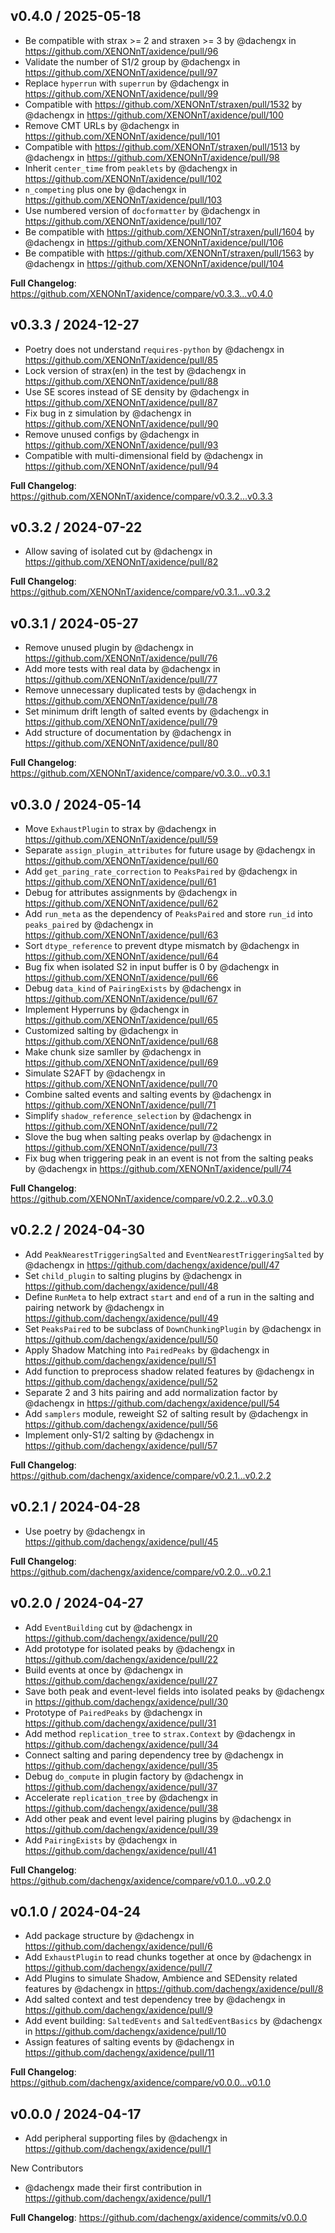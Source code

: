v0.4.0 / 2025-05-18
-------------------
* Be compatible with strax >= 2 and straxen >= 3 by @dachengx in https://github.com/XENONnT/axidence/pull/96
* Validate the number of S1/2 group by @dachengx in https://github.com/XENONnT/axidence/pull/97
* Replace `hyperrun` with `superrun` by @dachengx in https://github.com/XENONnT/axidence/pull/99
* Compatible with https://github.com/XENONnT/straxen/pull/1532 by @dachengx in https://github.com/XENONnT/axidence/pull/100
* Remove CMT URLs by @dachengx in https://github.com/XENONnT/axidence/pull/101
* Compatible with https://github.com/XENONnT/straxen/pull/1513 by @dachengx in https://github.com/XENONnT/axidence/pull/98
* Inherit `center_time` from `peaklets` by @dachengx in https://github.com/XENONnT/axidence/pull/102
* `n_competing` plus one by @dachengx in https://github.com/XENONnT/axidence/pull/103
* Use numbered version of `docformatter` by @dachengx in https://github.com/XENONnT/axidence/pull/107
* Be compatible with https://github.com/XENONnT/straxen/pull/1604 by @dachengx in https://github.com/XENONnT/axidence/pull/106
* Be compatible with https://github.com/XENONnT/straxen/pull/1563 by @dachengx in https://github.com/XENONnT/axidence/pull/104

**Full Changelog**: https://github.com/XENONnT/axidence/compare/v0.3.3...v0.4.0


v0.3.3 / 2024-12-27
-------------------
* Poetry does not understand `requires-python` by @dachengx in https://github.com/XENONnT/axidence/pull/85
* Lock version of strax(en) in the test by @dachengx in https://github.com/XENONnT/axidence/pull/88
* Use SE scores instead of SE density by @dachengx in https://github.com/XENONnT/axidence/pull/87
* Fix bug in z simulation by @dachengx in https://github.com/XENONnT/axidence/pull/90
* Remove unused configs by @dachengx in https://github.com/XENONnT/axidence/pull/93
* Compatible with multi-dimensional field by @dachengx in https://github.com/XENONnT/axidence/pull/94

**Full Changelog**: https://github.com/XENONnT/axidence/compare/v0.3.2...v0.3.3


v0.3.2 / 2024-07-22
-------------------
* Allow saving of isolated cut by @dachengx in https://github.com/XENONnT/axidence/pull/82

**Full Changelog**: https://github.com/XENONnT/axidence/compare/v0.3.1...v0.3.2


v0.3.1 / 2024-05-27
-------------------
* Remove unused plugin by @dachengx in https://github.com/XENONnT/axidence/pull/76
* Add more tests with real data by @dachengx in https://github.com/XENONnT/axidence/pull/77
* Remove unnecessary duplicated tests by @dachengx in https://github.com/XENONnT/axidence/pull/78
* Set minimum drift length of salted events by @dachengx in https://github.com/XENONnT/axidence/pull/79
* Add structure of documentation by @dachengx in https://github.com/XENONnT/axidence/pull/80

**Full Changelog**: https://github.com/XENONnT/axidence/compare/v0.3.0...v0.3.1


v0.3.0 / 2024-05-14
-------------------
* Move `ExhaustPlugin` to strax by @dachengx in https://github.com/XENONnT/axidence/pull/59
* Separate `assign_plugin_attributes` for future usage by @dachengx in https://github.com/XENONnT/axidence/pull/60
* Add `get_paring_rate_correction` to `PeaksPaired` by @dachengx in https://github.com/XENONnT/axidence/pull/61
* Debug for attributes assignments by @dachengx in https://github.com/XENONnT/axidence/pull/62
* Add `run_meta` as the dependency of `PeaksPaired` and store `run_id` into `peaks_paired` by @dachengx in https://github.com/XENONnT/axidence/pull/63
* Sort `dtype_reference` to prevent dtype mismatch by @dachengx in https://github.com/XENONnT/axidence/pull/64
* Bug fix when isolated S2 in input buffer is 0 by @dachengx in https://github.com/XENONnT/axidence/pull/66
* Debug `data_kind` of `PairingExists` by @dachengx in https://github.com/XENONnT/axidence/pull/67
* Implement Hyperruns by @dachengx in https://github.com/XENONnT/axidence/pull/65
* Customized salting by @dachengx in https://github.com/XENONnT/axidence/pull/68
* Make chunk size samller by @dachengx in https://github.com/XENONnT/axidence/pull/69
* Simulate S2AFT by @dachengx in https://github.com/XENONnT/axidence/pull/70
* Combine salted events and salting events by @dachengx in https://github.com/XENONnT/axidence/pull/71
* Simplify `shadow_reference_selection` by @dachengx in https://github.com/XENONnT/axidence/pull/72
* Slove the bug when salting peaks overlap by @dachengx in https://github.com/XENONnT/axidence/pull/73
* Fix bug when triggering peak in an event is not from the salting peaks by @dachengx in https://github.com/XENONnT/axidence/pull/74

**Full Changelog**: https://github.com/XENONnT/axidence/compare/v0.2.2...v0.3.0


v0.2.2 / 2024-04-30
-------------------
* Add `PeakNearestTriggeringSalted` and `EventNearestTriggeringSalted` by @dachengx in https://github.com/dachengx/axidence/pull/47
* Set `child_plugin` to salting plugins by @dachengx in https://github.com/dachengx/axidence/pull/48
* Define `RunMeta` to help extract `start` and `end` of a run in the salting and pairing network by @dachengx in https://github.com/dachengx/axidence/pull/49
* Set `PeaksPaired` to be subclass of `DownChunkingPlugin` by @dachengx in https://github.com/dachengx/axidence/pull/50
* Apply Shadow Matching into `PairedPeaks` by @dachengx in https://github.com/dachengx/axidence/pull/51
* Add function to preprocess shadow related features by @dachengx in https://github.com/dachengx/axidence/pull/52
* Separate 2 and 3 hits pairing and add normalization factor by @dachengx in https://github.com/dachengx/axidence/pull/54
* Add `samplers` module, reweight S2 of salting result by @dachengx in https://github.com/dachengx/axidence/pull/56
* Implement only-S1/2 salting by @dachengx in https://github.com/dachengx/axidence/pull/57

**Full Changelog**: https://github.com/dachengx/axidence/compare/v0.2.1...v0.2.2


v0.2.1 / 2024-04-28
-------------------
* Use poetry by @dachengx in https://github.com/dachengx/axidence/pull/45

**Full Changelog**: https://github.com/dachengx/axidence/compare/v0.2.0...v0.2.1


v0.2.0 / 2024-04-27
-------------------
* Add `EventBuilding` cut by @dachengx in https://github.com/dachengx/axidence/pull/20
* Add prototype for isolated peaks by @dachengx in https://github.com/dachengx/axidence/pull/22
* Build events at once by @dachengx in https://github.com/dachengx/axidence/pull/27
* Save both peak and event-level fields into isolated peaks by @dachengx in https://github.com/dachengx/axidence/pull/30
* Prototype of `PairedPeaks` by @dachengx in https://github.com/dachengx/axidence/pull/31
* Add method `replication_tree` to `strax.Context` by @dachengx in https://github.com/dachengx/axidence/pull/34
* Connect salting and paring dependency tree by @dachengx in https://github.com/dachengx/axidence/pull/35
* Debug `do_compute` in plugin factory by @dachengx in https://github.com/dachengx/axidence/pull/37
* Accelerate `replication_tree` by @dachengx in https://github.com/dachengx/axidence/pull/38
* Add other peak and event level pairing plugins by @dachengx in https://github.com/dachengx/axidence/pull/39
* Add `PairingExists` by @dachengx in https://github.com/dachengx/axidence/pull/41

**Full Changelog**: https://github.com/dachengx/axidence/compare/v0.1.0...v0.2.0


v0.1.0 / 2024-04-24
-------------------
* Add package structure by @dachengx in https://github.com/dachengx/axidence/pull/6
* Add `ExhaustPlugin` to read chunks together at once by @dachengx in https://github.com/dachengx/axidence/pull/7
* Add Plugins to simulate Shadow, Ambience and SEDensity related features by @dachengx in https://github.com/dachengx/axidence/pull/8
* Add salted context and test dependency tree by @dachengx in https://github.com/dachengx/axidence/pull/9
* Add event building: `SaltedEvents` and `SaltedEventBasics` by @dachengx in https://github.com/dachengx/axidence/pull/10
* Assign features of salting events by @dachengx in https://github.com/dachengx/axidence/pull/11

**Full Changelog**: https://github.com/dachengx/axidence/compare/v0.0.0...v0.1.0


v0.0.0 / 2024-04-17
-------------------
* Add peripheral supporting files by @dachengx in https://github.com/dachengx/axidence/pull/1

New Contributors
* @dachengx made their first contribution in https://github.com/dachengx/axidence/pull/1

**Full Changelog**: https://github.com/dachengx/axidence/commits/v0.0.0
